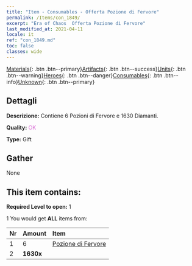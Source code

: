 ```yaml
---
title: "Item - Consumables - Offerta Pozione di Fervore"
permalink: /Items/con_1849/
excerpt: "Era of Chaos  Offerta Pozione di Fervore"
last_modified_at: 2021-04-11
locale: it
ref: "con_1849.md"
toc: false
classes: wide
---
```

 [Materials](/it/Items/){: .btn .btn--primary}[Artifacts](/it/Items/Artifacts/){: .btn .btn--success}[Units](/it/Items/Units/){: .btn .btn--warning}[Heroes](/it/Items/Heroes/){: .btn .btn--danger}[Consumables](/it/Items/Consumables/){: .btn .btn--info}[Unknown](/it/Items/Unknown/){: .btn .btn--primary}

## Dettagli
 **Descrizione:** Contiene 6 Pozioni di Fervore e 1630 Diamanti.

 **Quality:** <span style="color: #DA70D6">OK</span>

 **Type:** Gift

## Gather

  None

## This item contains:

 **Required Level to open:** 1

 1 You would get **ALL** items  from:

  | Nr | Amount |     Item    |
  |:---|:-------|:------------|
  | 1 | 6 | [Pozione di Fervore](/it/Items/con_1850/) | 
  | 2 |  **1630x** | <i class="fas fa-gem"/> |  | 
